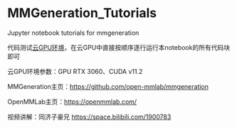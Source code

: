 # MMGeneration_Tutorials

Jupyter notebook tutorials for mmgeneration

代码测试[云GPU环境](https://featurize.cn?s=d7ce99f842414bfcaea5662a97581bd1)，在云GPU中直接按顺序逐行运行本notebook的所有代码块即可

云GPU环境参数：GPU RTX 3060、CUDA v11.2

MMGeneration主页：https://github.com/open-mmlab/mmgeneration

OpenMMLab主页：https://openmmlab.com/

视频讲解：同济子豪兄 https://space.bilibili.com/1900783
